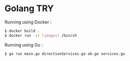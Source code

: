 # Golang TRY

Running using Docker :

```sh
$ docker build .
$ docker run -it [images] /bin/sh
```

Running using Go :

```sh
$ go run main.go directionServices.go ob.go services.go
```

